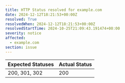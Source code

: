 ```yaml
---
title: HTTP Status resolved for example.com
date: 2024-12-12T18:21:53+00:00Z
resolved: True
resolvedWhen: 2024-12-12T18:21:53+00:00Z
resolvedStartTime: 2024-10-25T21:09:43.191474+00:00
severity: notice
affected:
  - example.com
section: issue
---
```


| Expected Statuses | Actual Status  |
|-------------------|----------------|
| 200, 301, 302 | 200 |
